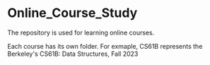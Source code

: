 # Online_Course_Study
The repository is used for learning online courses.  

Each course has its own folder. For exmaple, CS61B represents the Berkeley's CS61B: Data Structures, Fall 2023
